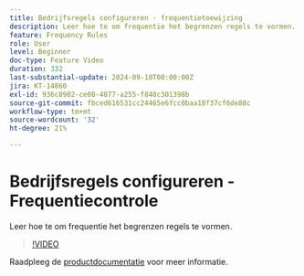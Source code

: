 ```yaml
---
title: Bedrijfsregels configureren - frequentietoewijzing
description: Leer hoe te om frequentie het begrenzen regels te vormen.
feature: Frequency Rules
role: User
level: Beginner
doc-type: Feature Video
duration: 332
last-substantial-update: 2024-09-10T00:00:00Z
jira: KT-14860
exl-id: 936c8902-ce08-4877-a255-f840c301398b
source-git-commit: fbced616531cc24465e6fcc0baa18f37cf6de88c
workflow-type: tm+mt
source-wordcount: '32'
ht-degree: 21%

---
```


# Bedrijfsregels configureren - Frequentiecontrole

Leer hoe te om frequentie het begrenzen regels te vormen.

>[!VIDEO](https://video.tv.adobe.com/v/3433395/?learn=on)

Raadpleeg de [productdocumentatie](https://experienceleague.adobe.com/en/docs/journey-optimizer/using/configuration/frequency-rules) voor meer informatie.
